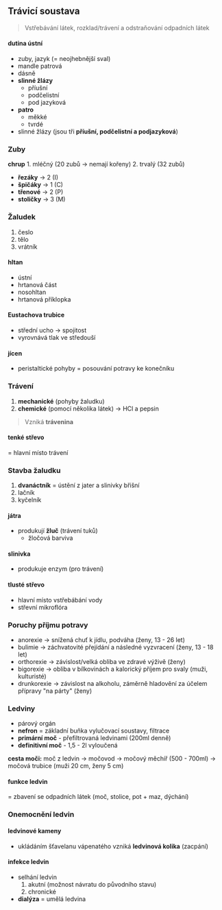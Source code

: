 ## Trávicí soustava
> Vstřebávání látek, rozklad/trávení a odstraňování odpadních látek

#### dutina ústní
* zuby, jazyk (= neojhebnější sval)
* mandle patrová
* dásně
* **slinné žlázy**
    * příušní
    * podčelistní
    * pod jazyková
* **patro**
    * měkké
    * tvrdé
* slinné žlázy (jsou tři **příušní, podčelistní a podjazyková**)

### Zuby
**chrup**
    1. mléčný (20 zubů -> nemají kořeny)
    2. trvalý (32 zubů)

* **řezáky** -> 2 (I)
* **špičáky** -> 1 (C)
* **třenové** -> 2 (P)
* **stoličky** -> 3 (M)

### Žaludek
1. česlo
2. tělo
3. vrátník

#### hltan
* ústní
* hrtanová část
* nosohltan
* hrtanová příklopka

#### Eustachova trubice
* střední ucho -> spojitost
* vyrovnává tlak ve středouší

#### jícen
* peristaltické pohyby = posouvání potravy ke konečníku

### Trávení
1) **mechanické** (pohyby žaludku)
2) **chemické** (pomocí několika látek) -> HCl a pepsin
> Vzniká **trávenina**

#### tenké střevo
= hlavní místo trávení

### Stavba žaludku
1) **dvanáctník** = ústění z jater a slinivky břišní
1) lačník
3) kyčelník

#### játra
* produkují **žluč** (trávení tuků)
    * žločová barviva

#### slinivka
* produkuje enzym (pro trávení)

#### tlusté střevo
* hlavní místo vstřebábání vody
* střevní mikroflóra

### Poruchy příjmu potravy
* anorexie -> snížená chuť k jídlu, podváha (ženy, 13 - 26 let)
* bulimie -> záchvatovité přejídání a následné vyzvracení (ženy, 13 - 18 let)
* orthorexie -> závislost/velká obliba ve zdravé výživě (ženy)
* bigorexie -> obliba v bílkovinách a kalorický příjem pro svaly (muži, kulturisté)
* drunkorexie -> závislost na alkoholu, záměrně hladovění za účelem přípravy "na párty" (ženy) 

### Ledviny
* párový orgán
* **nefron** = základní buňka vylučovací soustavy, filtrace
* **primární moč** - přefiltrovaná ledvinami (200ml denně)
* **definitivní moč** - 1,5 - 2l vyloučená 

**cesta moči:** moč z ledvin -> močovod -> močový měchíř (500 - 700ml) -> močová trubice (muži 20 cm, ženy 5 cm)

#### funkce ledvin
= zbavení se odpadních látek (moč, stolice, pot + maz, dýchání)

### Onemocnění ledvin
#### ledvinové kameny
* ukládáním šťavelanu vápenatého vzniká **ledvinová kolika** (zacpání)

#### infekce ledvin
* selhání ledvin
    1. akutní (možnost návratu do původního stavu)
    1. chronické
* **dialýza** = umělá ledvina
